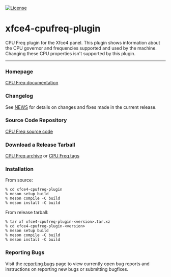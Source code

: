 [![License](https://img.shields.io/badge/License-GPL%20v2-blue.svg)](https://gitlab.xfce.org/panel-plugins/xfce4-cpufreq-plugin/-/blob/master/COPYING)

# xfce4-cpufreq-plugin

CPU Freq plugin for the Xfce4 panel. This plugin shows information about the CPU governor and frequencies supported and used by the machine. Changing these CPU properties isn't supported by this plugin.

----

### Homepage

[CPU Freq documentation](https://docs.xfce.org/panel-plugins/xfce4-cpufreq-plugin/start)

### Changelog

See [NEWS](https://gitlab.xfce.org/panel-plugins/xfce4-cpufreq-plugin/-/blob/master/NEWS) for details on changes and fixes made in the current release.

### Source Code Repository

[CPU Freq source code](https://gitlab.xfce.org/panel-plugins/xfce4-cpufreq-plugin)

### Download a Release Tarball

[CPU Freq archive](https://archive.xfce.org/src/panel-plugins/xfce4-cpufreq-plugin/)
    or
[CPU Freq tags](https://gitlab.xfce.org/panel-plugins/xfce4-cpufreq-plugin/-/tags)

### Installation

From source:

    % cd xfce4-cpufreq-plugin
    % meson setup build
    % meson compile -C build
    % meson install -C build

From release tarball:

    % tar xf xfce4-cpufreq-plugin-<version>.tar.xz
    % cd xfce4-cpufreq-plugin-<version>
    % meson setup build
    % meson compile -C build
    % meson install -C build

### Reporting Bugs

Visit the [reporting bugs](https://docs.xfce.org/panel-plugins/xfce4-cpufreq-plugin/bugs) page to view currently open bug reports and instructions on reporting new bugs or submitting bugfixes.
